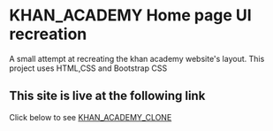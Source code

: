 # KHAN_ACADEMY Home page UI recreation

A small attempt at recreating the khan academy website's layout.
This project uses HTML,CSS and Bootstrap CSS

## This site is live at the following link
Click below to see 
[KHAN_ACADEMY_CLONE](https://nightcoder26.github.io/KHAN_ACADEMY_CLONE/)
